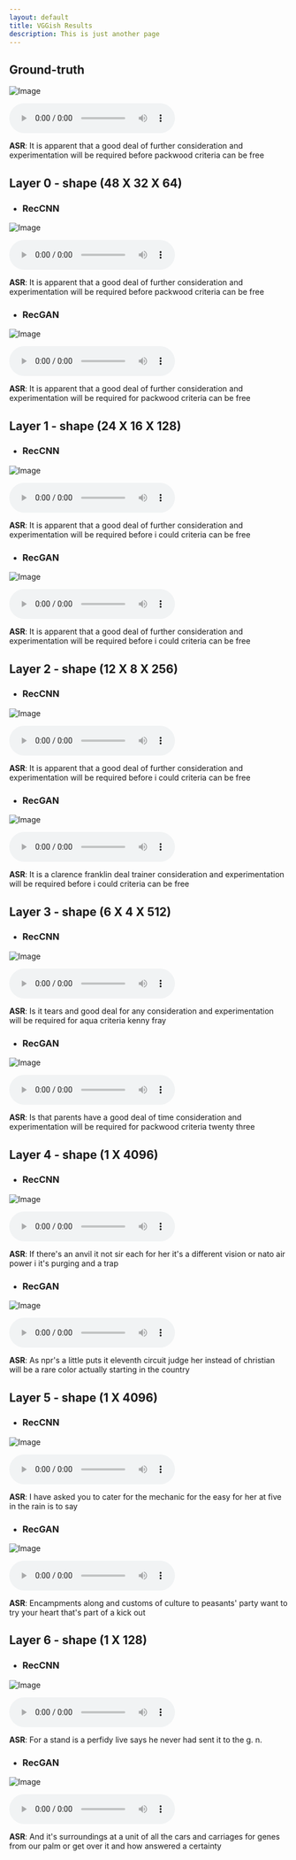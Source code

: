```yaml
---
layout: default
title: VGGish Results
description: This is just another page
---
```


## Ground-truth

![Image](images/vggish/LJ050-0099_ground_truth.png)

<audio controls>
<source src="audio/vggish/LJ050-0099_ground_truth.wav" type="audio/mpeg">
Your browser does not support the audio element.
</audio>

**ASR**: It is apparent that a good deal of further consideration and experimentation will be required before packwood criteria can be free


## Layer 0 - shape (48 X 32 X 64)

* ### RecCNN
![Image](images/vggish/LJ050-0099_pool1_reccnn.png)

<audio controls>
<source src="audio/vggish/LJ050-0099_pool1_reccnn.wav" type="audio/mpeg">
Your browser does not support the audio element.
</audio>

**ASR**: It is apparent that a good deal of further consideration and experimentation will be required before packwood criteria can be free


* ### RecGAN
![Image](images/vggish/LJ050-0099_pool1_recgan.png)

<audio controls>
<source src="audio/vggish/LJ050-0099_pool1_recgan.wav" type="audio/mpeg">
Your browser does not support the audio element.
</audio>

**ASR**: It is apparent that a good deal of further consideration and experimentation will be required for packwood criteria can be free


## Layer 1 - shape (24 X 16 X 128)

* ### RecCNN
![Image](images/vggish/LJ050-0099_pool2_reccnn.png)

<audio controls>
<source src="audio/vggish/LJ050-0099_pool2_reccnn.wav" type="audio/mpeg">
Your browser does not support the audio element.
</audio>

**ASR**: It is apparent that a good deal of further consideration and experimentation will be required before i could criteria can be free



* ### RecGAN
![Image](images/vggish/LJ050-0099_pool2_recgan.png)

<audio controls>
<source src="audio/vggish/LJ050-0099_pool2_recgan.wav" type="audio/mpeg">
Your browser does not support the audio element.
</audio>

**ASR**: It is apparent that a good deal of further consideration and experimentation will be required before i could criteria can be free


## Layer 2 - shape (12 X 8 X 256)

* ### RecCNN
![Image](images/vggish/LJ050-0099_pool3_reccnn.png)

<audio controls>
<source src="audio/vggish/LJ050-0099_pool3_reccnn.wav" type="audio/mpeg">
Your browser does not support the audio element.
</audio>

**ASR**: It is apparent that a good deal of further consideration and experimentation will be required before i could criteria can be free


* ### RecGAN
![Image](images/vggish/LJ050-0099_pool3_recgan.png)

<audio controls>
<source src="audio/vggish/LJ050-0099_pool3_recgan.wav" type="audio/mpeg">
Your browser does not support the audio element.
</audio>

**ASR**: It is a clarence franklin deal trainer consideration and experimentation will be required before i could criteria can be free

## Layer 3 - shape (6 X 4 X 512)

* ### RecCNN
![Image](images/vggish/LJ050-0099_pool4_reccnn.png)

<audio controls>
<source src="audio/vggish/LJ050-0099_pool4_reccnn.wav" type="audio/mpeg">
Your browser does not support the audio element.
</audio>

**ASR**: Is it tears and good deal for any consideration and experimentation will be required for aqua criteria kenny fray


* ### RecGAN
![Image](images/vggish/LJ050-0099_pool4_recgan.png)

<audio controls>
<source src="audio/vggish/LJ050-0099_pool4_recgan.wav" type="audio/mpeg">
Your browser does not support the audio element.
</audio>

**ASR**: Is that parents have a good deal of time consideration and experimentation will be required for packwood criteria twenty three

## Layer 4 - shape (1 X 4096)

* ### RecCNN
![Image](images/vggish/LJ050-0099_fc1_1_reccnn.png)

<audio controls>
<source src="audio/vggish/LJ050-0099_fc1_1_reccnn.wav" type="audio/mpeg">
Your browser does not support the audio element.
</audio>

**ASR**: If there's an anvil it not sir each for her it's a different vision or nato air power i it's purging and a trap


* ### RecGAN
![Image](images/vggish/LJ050-0099_fc1_1_recgan.png)

<audio controls>
<source src="audio/vggish/LJ050-0099_fc1_1_recgan.wav" type="audio/mpeg">
Your browser does not support the audio element.
</audio>

**ASR**: As npr's a little puts it eleventh circuit judge her instead of christian will be a rare color actually starting in the country

## Layer 5 - shape (1 X 4096)

* ### RecCNN
![Image](images/vggish/LJ050-0099_fc1_2_reccnn.png)

<audio controls>
<source src="audio/vggish/LJ050-0099_fc1_2__reccnn.wav" type="audio/mpeg">
Your browser does not support the audio element.
</audio>

**ASR**: I have asked you to cater for the mechanic for the easy for her at five in the rain is to say


* ### RecGAN
![Image](images/vggish/LJ050-0099_fc1_2_recgan.png)

<audio controls>
<source src="audio/vggish/LJ050-0099_fc1_2_recgan.wav" type="audio/mpeg">
Your browser does not support the audio element.
</audio>

**ASR**: Encampments along and customs of culture to peasants' party want to try your heart that's part of a kick out

## Layer 6 - shape (1 X 128)

* ### RecCNN
![Image](images/vggish/LJ050-0099_fc2_reccnn.png)

<audio controls>
<source src="audio/vggish/LJ050-0099_fc2_reccnn.wav" type="audio/mpeg">
Your browser does not support the audio element.
</audio>

**ASR**: For a stand is a perfidy live says he never had sent it to the g. n.


* ### RecGAN
![Image](images/vggish/LJ050-0099_fc2_recgan.png)

<audio controls>
<source src="audio/vggish/LJ050-0099_fc2_recgan.wav" type="audio/mpeg">
Your browser does not support the audio element.
</audio>

**ASR**: And it's surroundings at a unit of all the cars and carriages for genes from our palm or get over it and how answered a certainty
